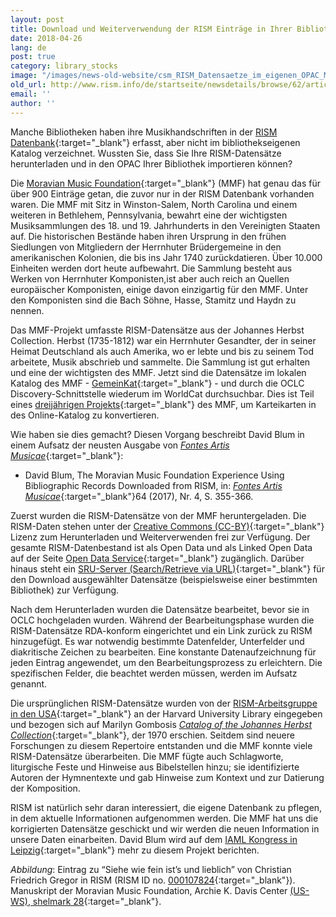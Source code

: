 ```yaml
---
layout: post
title: Download und Weiterverwendung der RISM Einträge in Ihrer Bibliothek
date: 2018-04-26
lang: de
post: true
category: library_stocks
image: "/images/news-old-website/csm_RISM_Datensaetze_im_eigenen_OPAC_MMF_a4818b352a.jpg"
old_url: http://www.rism.info/de/startseite/newsdetails/browse/62/article/64/downloading-and-using-your-librarys-rism-records.html
email: ''
author: ''
---
```


Manche Bibliotheken haben ihre Musikhandschriften in der [RISM Datenbank](https://opac.rism.info/){:target="_blank"} erfasst, aber nicht im bibliothekseigenen Katalog verzeichnet. Wussten Sie, dass Sie Ihre RISM-Datensätze herunterladen und in den OPAC Ihrer Bibliothek importieren können?

Die [Moravian Music Foundation](http://moravianmusic.org/){:target="_blank"} (MMF) hat genau das für über 900 Einträge getan, die zuvor nur in der RISM Datenbank vorhanden waren. Die MMF mit Sitz in Winston-Salem, North Carolina und einem weiteren in Bethlehem, Pennsylvania, bewahrt eine der wichtigsten Musiksammlungen des 18. und 19. Jahrhunderts in den Vereinigten Staaten auf. Die historischen Bestände haben ihren Ursprung in den frühen Siedlungen von Mitgliedern der Herrnhuter Brüdergemeine in den amerikanischen Kolonien, die bis ins Jahr 1740 zurückdatieren. Über 10.000 Einheiten werden dort heute aufbewahrt. Die Sammlung besteht aus Werken von Herrnhuter Komponisten,ist aber auch reich an Quellen europäischer Komponisten, einige davon einzigartig für den MMF. Unter den Komponisten sind die Bach Söhne, Hasse, Stamitz und Haydn zu nennen.

Das MMF-Projekt umfasste RISM-Datensätze aus der Johannes Herbst Collection. Herbst (1735-1812) war ein Herrnhuter Gesandter, der in seiner Heimat Deutschland als auch Amerika, wo er lebte und bis zu seinem Tod arbeitete, Musik abschrieb und sammelte. Die Sammlung ist gut erhalten und eine der wichtigsten des MMF. Jetzt sind die Datensätze im lokalen Katalog des MMF - [GemeinKat](http://moravianmusic.org/gemeinkat-catalog/){:target="_blank"} - und durch die OCLC Discovery-Schnittstelle wiederum im WorldCat durchsuchbar. Dies ist Teil eines [dreijährigen Projekts](https://www.oclc.org/en/member-stories/moravian.html){:target="_blank"} des MMF, um Karteikarten in des Online-Katalog zu konvertieren.

Wie haben sie dies gemacht? Diesen Vorgang beschreibt David Blum in einem Aufsatz der neusten Ausgabe von [_Fontes Artis Musicae_](http://www.iaml.info/fontes-artis-musicae){:target="_blank"}:

- David Blum, The Moravian Music Foundation Experience Using Bibliographic Records Downloaded from RISM, in: [_Fontes Artis Musicae_](https://muse.jhu.edu/article/680345){:target="_blank"}64 (2017), Nr. 4, S. 355-366.

Zuerst wurden die RISM-Datensätze von der MMF heruntergeladen. Die RISM-Daten stehen unter der [Creative Commons (CC-BY)](http://creativecommons.org/licenses/by/3.0/){:target="_blank"} Lizenz zum Herunterladen und Weiterverwenden frei zur Verfügung. Der gesamte RISM-Datenbestand ist als Open Data und als Linked Open Data auf der Seite [Open Data Service](https://opac.rism.info/index.php?id=8&L=1){:target="_blank"} zugänglich. Darüber hinaus steht ein [SRU-Server (Search/Retrieve via URL)](https://github.com/rism-ch/muscat/wiki/SRU){:target="_blank"} für den Download ausgewählter Datensätze (beispielsweise einer bestimmten Bibliothek) zur Verfügung.

Nach dem Herunterladen wurden die Datensätze bearbeitet, bevor sie in OCLC hochgeladen wurden. Während der Bearbeitungsphase wurden die RISM-Datensätze RDA-konform eingerichtet und ein Link zurück zu RISM hinzugefügt. Es war notwendig bestimmte Datenfelder, Unterfelder und diakritische Zeichen zu bearbeiten. Eine konstante Datenaufzeichnung für jeden Eintrag angewendet, um den Bearbeitungsprozess zu erleichtern. Die spezifischen Felder, die beachtet werden müssen, werden im Aufsatz genannt.

Die ursprünglichen RISM-Datensätze wurden von der [RISM-Arbeitsgruppe in den USA](http://hcl.harvard.edu/libraries/loebmusic/isham/rism.cfm){:target="_blank"} an der Harvard University Library eingegeben und bezogen sich auf Marilyn Gombosis [_Catalog of the Johannes Herbst Collection_](http://www.worldcat.org/oclc/908266279){:target="_blank"}, der 1970 erschien. Seitdem sind neuere Forschungen zu diesem Repertoire entstanden und die MMF konnte viele RISM-Datensätze überarbeiten. Die MMF fügte auch Schlagworte, liturgische Feste und Hinweise aus Bibelstellen hinzu; sie identifizierte Autoren der Hymnentexte und gab Hinweise zum Kontext und zur Datierung der Komposition.

RISM ist natürlich sehr daran interessiert, die eigene Datenbank zu pflegen, in dem aktuelle Informationen aufgenommen werden. Die MMF hat uns die korrigierten Datensätze geschickt und wir werden die neuen Information in unsere Daten einarbeiten. David Blum wird auf dem [IAML Kongress in Leipzig](http://iaml2018.info/programme/){:target="_blank"} mehr zu diesem Projekt berichten.

_Abbildung_: Eintrag zu “Siehe wie fein ist’s und lieblich” von Christian Friedrich Gregor in RISM (RISM ID no. [000107824](https://opac.rism.info/search?id=000107824){:target="_blank"}). Manuskript der Moravian Music Foundation, Archie K. Davis Center [(US-WS), shelmark 28](https://moravianmusic.on.worldcat.org/oclc/932481449){:target="_blank"}.


